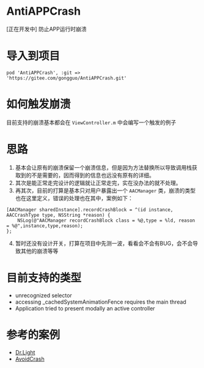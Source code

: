 # AntiAPPCrash

[正在开发中] 防止APP运行时崩溃

# 导入到项目

`pod 'AntiAPPCrash', :git => 'https://gitee.com/gongguo/AntiAPPCrash.git'`

# 如何触发崩溃

目前支持的崩溃基本都会在 `ViewController.m` 中会编写一个触发的例子

# 思路

1. 基本会让原有的崩溃保留一个崩溃信息，但是因为方法替换所以导致调用栈获取到的不是需要的，因而得到的信息也远没有原有的详细。
2. 其次是能正常走完设计的逻辑就让正常走完，实在没办法的就不处理。
3. 再其次，目前的打算是基本只对用户暴露出一个 `AACManager` 类，崩溃的类型也在这里定义，错误的处理也在其中，案例如下：

```objc
[AACManager sharedInstance].recordCrashBlock = ^(id instance, AACCrashType type, NSString *reason) {
    NSLog(@"AACManager recordCrashBlock class = %@,type = %ld, reason = %@",instance,type,reason);
};
```

4. 暂时还没有设计开关，打算在项目中先测一波，看看会不会有BUG，会不会导致其他的崩溃等等

# 目前支持的类型

- unrecognized selector
- accessing _cachedSystemAnimationFence requires the main thread
- Application tried to present modally an active controller

# 参考的案例

- [Dr.Light](https://github.com/zanyfly/Dr.Light)
- [AvoidCrash](https://github.com/chenfanfang/AvoidCrash)

